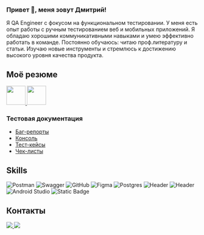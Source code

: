 ### Привет 👋, меня зовут Дмитрий!


Я QA Engineer с фокусом на функциональном тестировании. У меня есть опыт работы с ручным тестированием веб и мобильных приложений. Я обладаю хорошими коммуникативными навыками и умею эффективно работать в команде. Постоянно обучаюсь: читаю проф.литературу и статьи. Изучаю новые инструменты и стремлюсь к достижению высокого уровня качества продукта.

## Моё резюме
<a href="https://cheboksary.hh.ru/resume/7f09bd44ff0b73f54f0039ed1f444969375876">
  <img src="https://hhcdn.ru/ichameleon/00181.png" height="50">
</a>
<a href="https://drive.google.com/file/d/130NPJv5sdhC7msdl3wv6lXxs3ilqWftz/view?usp=sharing">
  <img src="https://img.shields.io/badge/CV-0893" height="50">
</a>

### Тестовая документация
- [Баг-репорты](https://github.com/Doublewiskey/Portfolio/tree/8510c9ee9c331d48501e65f815707797d81d5bbb/%D0%B1%D0%B0%D0%B3-%D1%80%D0%B5%D0%BF%D0%BE%D1%80%D1%82%D1%8B)
- [Консоль](https://github.com/Doublewiskey/Portfolio/tree/8510c9ee9c331d48501e65f815707797d81d5bbb/%D0%BA%D0%BE%D0%BD%D1%81%D0%BE%D0%BB%D1%8C)
- [Тест-кейсы](https://github.com/Doublewiskey/Portfolio/tree/8510c9ee9c331d48501e65f815707797d81d5bbb/%D1%82%D0%B5%D1%81%D1%82-%D0%BA%D0%B5%D0%B9%D1%81%D1%8B)
- [Чек-листы](https://github.com/Doublewiskey/Portfolio/tree/8510c9ee9c331d48501e65f815707797d81d5bbb/%D1%87%D0%B5%D0%BA-%D0%BB%D0%B8%D1%81%D1%82%D1%8B)


## Skills
![Postman](https://img.shields.io/badge/Postman-FF6C37?style=for-the-badge&logo=postman&logoColor=white)
![Swagger](https://img.shields.io/badge/-Swagger-%23Clojure?style=for-the-badge&logo=swagger&logoColor=white)
![GitHub](https://img.shields.io/badge/github-%23121011.svg?style=for-the-badge&logo=github&logoColor=white)
![Figma](https://img.shields.io/badge/figma-%23F24E1E.svg?style=for-the-badge&logo=figma&logoColor=white)
![Postgres](https://img.shields.io/badge/postgres-%23316192.svg?style=for-the-badge&logo=postgresql&logoColor=white)
![Header](https://img.shields.io/badge/DevTools-090909?style=for-the-badge&logo=googlechrome&logoColor=2674f2)
![Header](https://img.shields.io/badge/CharlesProxy-090909?style=for-the-badge&logo=charlesproxy&logoColor=8cc4d7)
![Android Studio](https://img.shields.io/badge/Android%20Studio-3DDC84.svg?style=for-the-badge&logo=android-studio&logoColor=white)
![Static Badge](https://img.shields.io/badge/Qase-8A2BE2?style=for-the-badge)

## Контакты
<a href="https://t.me/Doublewiskey">
  <img src="https://img.shields.io/badge/Telegram-2CA5E0?style=for-the-badge&logo=telegram&logoColor=white">
</a>
<a href="mailto:dmitriy.arkhipov.a@gmail.com">
  <img src="https://img.shields.io/badge/Gmail-D14836?style=for-the-badge&logo=gmail&logoColor=white">
</a>





 




